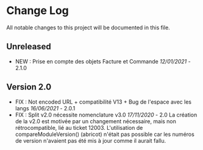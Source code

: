 # Change Log
All notable changes to this project will be documented in this file.

## Unreleased

- NEW : Prise en compte des objets Facture et Commande *12/01/2021* - 2.1.0

## Version 2.0

- FIX : Not encoded URL + compatibilité V13 + Bug de l'espace avec les langs *16/06/2021* - 2.0.1
- FIX : Split v2.0 nécessite nomenclature v3.0 *17/11/2020* - 2.0
    La création de la v2.0 est motivée par un changement nécessaire, mais non rétrocompatible, lié au ticket 12003.
    L'utilisation de compareModuleVersion() (abricot) n'était pas possible car les numéros de version n'avaient pas été mis à jour comme il aurait fallu.
